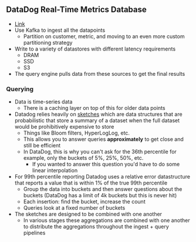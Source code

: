 ## DataDog Real-Time Metrics Database

- [Link](https://www.datadoghq.com/videos/real-time-metrics-database/)
- Use Kafka to ingest all the datapoints
  - Partition on customer, metric, and moving to an even more custom partitioning strategy
- Write to a variety of datastores with different latency requirements
  - DRAM
  - SSD
  - S3 
- The query engine pulls data from these sources to get the final results

### Querying

- Data is time-series data
  - There is a caching layer on top of this for older data points
- Datadog relies heavily on [sketches](https://lkozma.net/blog/sketching-data-structures/) which are data structures that are probabilistic that
store a summary of a dataset when the full dataset would be prohibitively expensive to store
  - Things like Bloom filters, HyperLogLog, etc.
  - This allows you to answer queries **approximately** to get close and still be efficient
  - In DataDog, this is why you can't ask for the 36th percentile for example, only the buckets of 5%, 25%, 50%, etc.
    - If you wanted to answer this question you'd have to do some linear interpolation
- For 99th percentile reporting Datadog uses a relative error datastructure that reports a value that is within 1% of the true 99th percentile
    - Group the data into buckets and then answer questions about the buckets (DataDog has a limit of 4k buckets but this is never hit)
    - Each insertion: find the bucket, increase the count
    - Queries look at a fixed number of buckets
- The sketches are designed to be combined with one another
  - In various stages these aggregations are combined with one another to distribute the aggregations throughout the ingest + query pipelines